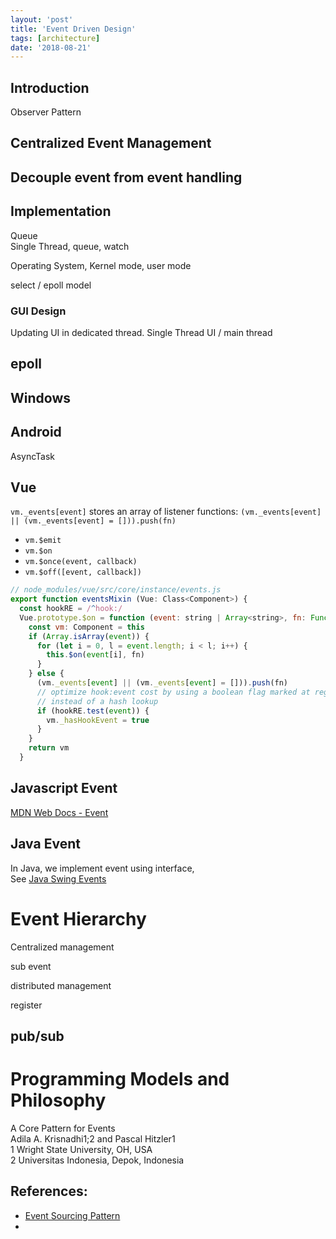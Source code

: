 ```yaml
---
layout: 'post'
title: 'Event Driven Design'
tags: [architecture]
date: '2018-08-21'
---
```


## Introduction

Observer Pattern

## Centralized Event Management

## Decouple event from event handling

## Implementation

Queue  
Single Thread, queue, watch

Operating System, Kernel mode, user mode

select / epoll model

### GUI Design

Updating UI in dedicated thread. Single Thread UI / main thread

## epoll

## Windows

## Android

AsyncTask

## Vue

`vm._events[event]` stores an array of listener functions: `(vm._events[event] || (vm._events[event] = [])).push(fn)`

- `vm.$emit`
- `vm.$on`
- `vm.$once(event, callback)`
- `vm.$off([event, callback])`

```js
// node_modules/vue/src/core/instance/events.js
export function eventsMixin (Vue: Class<Component>) {
  const hookRE = /^hook:/
  Vue.prototype.$on = function (event: string | Array<string>, fn: Function): Component {
    const vm: Component = this
    if (Array.isArray(event)) {
      for (let i = 0, l = event.length; i < l; i++) {
        this.$on(event[i], fn)
      }
    } else {
      (vm._events[event] || (vm._events[event] = [])).push(fn)
      // optimize hook:event cost by using a boolean flag marked at registration
      // instead of a hash lookup
      if (hookRE.test(event)) {
        vm._hasHookEvent = true
      }
    }
    return vm
  }
```

## Javascript Event

[MDN Web Docs - Event](https://developer.mozilla.org/en-US/docs/Web/API/Event)

## Java Event

In Java, we implement event using interface,  
See [Java Swing Events](https://docs.oracle.com/javase/tutorial/uiswing/events/intro.html)

# Event Hierarchy

Centralized management

sub event

distributed management

register

## pub/sub

# Programming Models and Philosophy

A Core Pattern for Events  
Adila A. Krisnadhi1;2 and Pascal Hitzler1  
1 Wright State University, OH, USA  
2 Universitas Indonesia, Depok, Indonesia

## References:

- [Event Sourcing Pattern](https://github.com/mspnp/architecture-center/blob/master/docs/patterns/event-sourcing.md)
-
